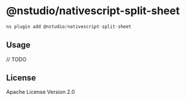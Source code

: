 # @nstudio/nativescript-split-sheet

```javascript
ns plugin add @nstudio/nativescript-split-sheet
```

## Usage

// TODO

## License

Apache License Version 2.0
